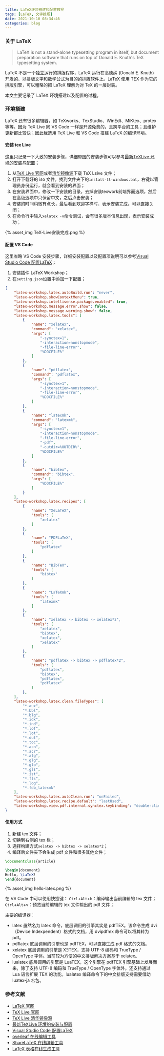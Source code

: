 ```yaml
---
title: LaTeX环境搭建和配置教程
tags: [LaTeX, 文字排版]
date: 2021-10-10 08:34:46
categories: blog
---
```


### 关于 LaTeX

> LaTeX is not a stand-alone typesetting program in itself, but document preparation software that runs on top of Donald E. Knuth's TeX typesetting system. 

LaTeX 不是一个独立运行的排版程序，LaTeX 运行在高德纳 (Donald E. Knuth) 开发的、以排版文字和数学公式为目的的排版软件上。LaTeX 使用 TEX 作为它的排版引擎，可以粗略的把 LaTeX 理解为对 TeX 的一层封装。

本文主要记录了 LaTeX 环境搭建以及配置的过程。

<!-- more -->

### 环境搭建

LaTeX 还有很多编辑器，如 TeXworks、TexStudio、WinEdt、MiKtex、protex等等。因为 TeX Live 同 VS Code 一样是开源免费的，且跨平台的工具；且维护更新都比较快；因此我选用 TeX Live 和 VS Code 搭建 LaTeX 的编译环境。

#### 安装 tex Live

这里只记录一下大致的安装步骤，详细带图的安装步骤可以参考[最新TeXLive 环境的安装与配置](https://zhuanlan.zhihu.com/p/41855480)；

1. 从[TeX Live 官网](https://www.tug.org/texlive/)或者[清华镜像源](https://mirrors.tuna.tsinghua.edu.cn/CTAN/systems/texlive/Images/)下载 TeX Lsive 文件；
2. 打开下载好的 iso 文件，找到文件夹下的`install-tl-windows.bat`，右键以管理员身份运行，就会看到安装的界面；
3. 在安装界面中，修改一下安装的目录，去掉安装texwork前端界面选项，然后在高级选项中只保留中文，之后点击安装；
4. 安装的时间稍微有点长，最后看到欢迎字样时，表示安装完成，可以直接关闭；
5. 在命令行中输入`xelatex -v`命令测试，会有很多版本信息出现，表示安装成功；

{% asset_img TeX-Live安装完成.png %}

#### 配置 VS Code

这里省略 VS Code 安装步骤，详细安装配置以及配置项说明可以参考[Visual Studio Code 配置LaTeX](https://zhuanlan.zhihu.com/p/166523064)；

1. 安装插件 LaTeX Workshop；
2. 在`setting.json`设置中添加一下配置；

```json
{
    "latex-workshop.latex.autoBuild.run": "never",
    "latex-workshop.showContextMenu": true,
    "latex-workshop.intellisense.package.enabled": true,
    "latex-workshop.message.error.show": false,
    "latex-workshop.message.warning.show": false,
    "latex-workshop.latex.tools": [
        {
            "name": "xelatex",
            "command": "xelatex",
            "args": [
                "-synctex=1",
                "-interaction=nonstopmode",
                "-file-line-error",
                "%DOCFILE%"
            ]
        },
        {
            "name": "pdflatex",
            "command": "pdflatex",
            "args": [
                "-synctex=1",
                "-interaction=nonstopmode",
                "-file-line-error",
                "%DOCFILE%"
            ]
        },
        {
            "name": "latexmk",
            "command": "latexmk",
            "args": [
                "-synctex=1",
                "-interaction=nonstopmode",
                "-file-line-error",
                "-pdf",
                "-outdir=%OUTDIR%",
                "%DOCFILE%"
            ]
        },
        {
            "name": "bibtex",
            "command": "bibtex",
            "args": [
                "%DOCFILE%"
            ]
        }
    ],
    "latex-workshop.latex.recipes": [
        {
            "name": "XeLaTeX",
            "tools": [
                "xelatex"
            ]
        },
        {
            "name": "PDFLaTeX",
            "tools": [
                "pdflatex"
            ]
        },
        {
            "name": "BibTeX",
            "tools": [
                "bibtex"
            ]
        },
        {
            "name": "LaTeXmk",
            "tools": [
                "latexmk"
            ]
        },
        {
            "name": "xelatex -> bibtex -> xelatex*2",
            "tools": [
                "xelatex",
                "bibtex",
                "xelatex",
                "xelatex"
            ]
        },
        {
            "name": "pdflatex -> bibtex -> pdflatex*2",
            "tools": [
                "pdflatex",
                "bibtex",
                "pdflatex",
                "pdflatex"
            ]
        },
    ],
    "latex-workshop.latex.clean.fileTypes": [
        "*.aux",
        "*.bbl",
        "*.blg",
        "*.idx",
        "*.ind",
        "*.lof",
        "*.lot",
        "*.out",
        "*.toc",
        "*.acn",
        "*.acr",
        "*.alg",
        "*.glg",
        "*.glo",
        "*.gls",
        "*.ist",
        "*.fls",
        "*.log",
        "*.fdb_latexmk"
    ],
    "latex-workshop.latex.autoClean.run": "onFailed",
    "latex-workshop.latex.recipe.default": "lastUsed",
    "latex-workshop.view.pdf.internal.synctex.keybinding": "double-click"
}
```

#### 使用方式

1. 新建 tex 文件；
2. 切换到右侧的 tex 栏；
3. 选择构建方式`xelatex -> bibtex -> xelatex*2`；
4. 编译后文件夹下会生成 pdf 文件和很多其他文件；

```latex
\documentclass{article}

\begin{document}
Hello, \LaTeX!
\end{document}
```

{% asset_img hello-latex.png %}

在 VS Code 中可以使用快捷键：
`Ctrl`+`Alt`+`b`：编译输出当前编辑的 tex 文件；
`Ctrl`+`Alt`+`v`：预览当前编辑的 tex 文件输出的 pdf 文件；

主要的编译器：

- latex 虽然名为 latex 命令，底层调用的引擎其实是 pdfTEX。该命令生成 dvi（Device Indexpendent）格式的文档，用 dvipdfmx 命令可以将其转为 pdf。
- pdflatex 底层调用的引擎也是 pdfTEX，可以直接生成 pdf 格式的文档。
- xelatex 底层调用的引擎是 XƎTEX，支持 UTF-8 编码和 TrueType / OpenType 字体。当前较为方便的中文排版解决方案基于 xelatex。
- lualatex 底层调用的引擎是 LuaTEX，这个引擎在 pdfTEX 引擎基础上发展而来，除了支持 UTF-8 编码和 TrueType / OpenType 字体外，还支持通过 Lua 语言扩展 TEX 的功能。lualatex 编译命令下的中文排版支持需要借助 luatex-ja 宏包。

### 参考文献

- [LaTeX 官网](https://www.latex-project.org/)
- [TeX Live 官网](https://www.tug.org/texlive/)
- [TeX Live 清华镜像源](https://mirrors.tuna.tsinghua.edu.cn/CTAN/systems/texlive/Images/)
- [最新TeXLive 环境的安装与配置](https://zhuanlan.zhihu.com/p/41855480)
- [Visual Studio Code 配置LaTeX](https://zhuanlan.zhihu.com/p/166523064)
- [overleaf 在线编辑工具](https://www.overleaf.com/)
- [ShareLaTeX 在线编辑工具](https://www.sharelatex.com/)
- [LaTeX 表格在线生成工具](https://www.tablesgenerator.com/)